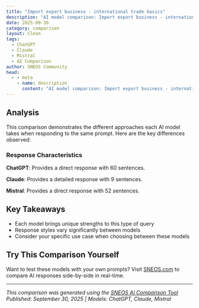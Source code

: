```yaml
---
title: "Import export business - international trade basics"
description: "AI model comparison: Import export business - international trade basics..."
date: 2025-09-30
category: comparison
layout: Clean
tags:
  - ChatGPT
  - Claude
  - Mistral
  - AI Comparison
author: SNEOS Community
head:
  - - meta
    - name: description
      content: "AI model comparison: Import export business - international trade basics..."
---
```


<ChatComparison
  title="Import export business - international trade basics"
  prompt="Import export business - international trade basics"
  :responses='{
    "ChatGPT": "Certainly! Here\u0027s an overview of the basics of import-export business and international trade:\n\n### 1. **What is Import-Export Business?**\n- **Import**: Bringing goods or services into a country from abroad for sale.\n- **Export**: Sending goods or services from one country to another for sale.\n\n### 2. **Key Elements of International Trade**\n- **Goods \u0026 Services**: Can include manufactured products, raw materials, software, consulting, and more.\n- **Trade Parties**: Exporter (seller), Importer (buyer), shipping companies, customs authorities.\n\n### 3. **Steps to Start an Import-Export Business**\n1. **Market Research**\n   - Identify demand for products internationally.\n   - Analyze competitors and pricing.\n2. **Choose Products to Trade**\n   - Select goods with good international demand and compliance with regulations.\n3. **Legal Requirements**\n   - Obtain Import Export Code (IEC) or equivalent licensing.\n   - Register your business legally.\n4. **Understand Trade Regulations**\n   - Customs duties, tariffs, taxes.\n   - Import-export restrictions, quotas.\n5. **Find Suppliers and Buyers**\n   - Attend trade fairs, use online platforms like Alibaba.\n6. **Pricing and Payment Terms**\n   - Decide pricing in consideration of tariffs, freight, insurance.\n   - Use secure payment methods (LC \u2013 Letter of Credit, advance payment).\n7. **Shipping \u0026 Logistics**\n   - Choose mode of transport (air, sea, land).\n   - Handle packaging, labeling according to destination country standards.\n8. **Customs Clearance**\n   - Documentation: Bill of Lading, Commercial Invoice, Packing List, Certificate of Origin, Insurance Certificate.\n   - Work with customs brokers for smooth clearance.\n\n### 4. **Important Documents in International Trade**\n- **Bill of Lading**: Proof of shipment.\n- **Commercial Invoice**: Details of the goods and price.\n- **Packing List**: Details of packaging.\n- **Certificate of Origin**: Where the goods were made.\n- **Insurance Certificate**: Coverage details during transit.\n- **Import/Export Licenses**.\n\n### 5. **Modes of Payment**\n- **Advance Payment**: Buyer pays before shipment.\n- **Letter of Credit (LC)**: Bank guarantees payment on fulfillment of terms.\n- **Documentary Collections**: Bank intermediary exchanges documents for payment.\n- **Open Account**: Payment after delivery (higher risk).\n\n### 6. **Incoterms (International Commercial Terms)**\nThese define responsibilities of buyer/seller in shipping:\n- **EXW** (Ex Works): Buyer handles almost everything.\n- **FOB** (Free on Board): Seller responsible until goods are on board the ship.\n- **CIF** (Cost, Insurance \u0026 Freight): Seller pays cost, insurance, freight to port.\n- **DAP** (Delivered at Place): Seller responsible till goods arrive at buyer\u2019s location.\n\n### 7. **Challenges in Import-Export**\n- Currency fluctuations.\n- Cultural and language barriers.\n- Political risks and changing regulations.\n- Quality control and compliance.\n\n### 8. **Tips for Success**\n- Build strong relationships with partners.\n- Stay updated on international laws and market trends.\n- Use technology for documentation and communication.\n- Plan for logistics delays and contingencies.\n\n---\n\nIf you want, I can also provide guidance on specific areas like legal setup, finding partners, or understanding documentation in detail. Let me know!",
    "Claude": "# Import Export Business - International Trade Basics\n\n## What is Import-Export Business?\n\n**Import**: Bringing goods or services from foreign countries into your home country for sale\n**Export**: Selling and shipping goods or services from your home country to foreign markets\n\n## Key Business Models\n\n### 1. **Direct Trading**\n- Buy products domestically and sell internationally (export)\n- Source products internationally and sell domestically (import)\n\n### 2. **Trading Company**\n- Act as intermediary between manufacturers and foreign buyers\n- Don\u0027t own inventory, facilitate transactions\n\n### 3. **Distribution/Agency**\n- Become exclusive distributor for foreign brands\n- Represent domestic companies in international markets\n\n## Getting Started\n\n### Market Research\n- **Product Selection**: High demand, regulatory compliance, profit margins\n- **Target Markets**: Economic conditions, trade relations, cultural factors\n- **Competition Analysis**: Existing players, pricing strategies\n- **Regulations**: Import/export restrictions, tariffs, licensing requirements\n\n### Legal Requirements\n- **Business Registration**: LLC, Corporation, or Partnership\n- **Import/Export License**: Required in most countries\n- **Tax Registration**: Sales tax, VAT, customs duties\n- **Industry-Specific Permits**: Food, electronics, pharmaceuticals, etc.\n\n## Essential Documentation\n\n### Export Documents\n- Commercial Invoice\n- Packing List\n- Bill of Lading/Airway Bill\n- Export License (if required)\n- Certificate of Origin\n- Insurance Certificate\n\n### Import Documents\n- Purchase Order\n- Letter of Credit\n- Import License\n- Customs Declaration\n- Quality/Safety Certificates\n\n## Financial Considerations\n\n### Payment Methods\n- **Letter of Credit (LC)**: Bank-guaranteed payment\n- **Documentary Collection**: Bank handles document exchange\n- **Open Account**: Payment after delivery (higher risk)\n- **Advance Payment**: Payment before shipment (lower risk)\n\n### Cost Factors\n- Product cost\n- Shipping and logistics\n- Insurance\n- Customs duties and taxes\n- Storage and handling\n- Currency exchange fluctuations\n\n## Logistics \u0026 Shipping\n\n### Transportation Modes\n- **Sea Freight**: Cost-effective for large volumes, slower\n- **Air Freight**: Fast but expensive, good for high-value items\n- **Land Transport**: Regional trade, trucks/rail\n- **Multimodal**: Combination of transport methods\n\n### Incoterms (International Commercial Terms)\n- **FOB (Free on Board)**: Seller delivers to port\n- **CIF (Cost, Insurance, Freight)**: Seller pays shipping and insurance\n- **DDP (Delivered Duty Paid)**: Seller handles all costs and risks\n- **EXW (Ex Works)**: Buyer handles all shipping and costs\n\n## Finding Suppliers \u0026 Buyers\n\n### Supplier Sources\n- Trade shows and exhibitions\n- Online B2B platforms (Alibaba, Global Sources)\n- Trade associations\n- Government trade offices\n- Direct manufacturer contact\n\n### Finding Buyers\n- International trade fairs\n- Online marketplaces\n- Trade missions\n- Export promotion agencies\n- Business networking\n- Digital marketing\n\n## Risk Management\n\n### Common Risks\n- **Currency fluctuations**\n- **Political instability**\n- **Non-payment by buyers**\n- **Quality control issues**\n- **Shipping delays/damage**\n- **Regulatory changes**\n\n### Risk Mitigation\n- Export credit insurance\n- Diversify markets and suppliers\n- Use secure payment methods\n- Quality control inspections\n- Legal contracts and agreements\n- Stay updated on regulations\n\n## Success Tips\n\n### 1. **Start Small**\n- Begin with familiar products or markets\n- Test with small orders before scaling\n- Learn from initial experiences\n\n### 2. **Build Relationships**\n- Develop trust with suppliers and buyers\n- Maintain regular communication\n- Visit trade partners when possible\n\n### 3. **Stay Compliant**\n- Understand all applicable regulations\n- Keep accurate records\n- Work with customs brokers and freight forwarders\n\n### 4. **Technology \u0026 Tools**\n- Use trade management software\n- Online payment platforms\n- Digital communication tools\n- Market research platforms\n\n## Common Challenges \u0026 Solutions\n\n| Challenge | Solution |\n|-----------|----------|\n| Language barriers | Hire translators, learn basic phrases |\n| Cultural differences | Research customs, build cultural awareness |\n| Complex regulations | Work with trade consultants, join trade associations |\n| Cash flow issues | Use trade financing, factor receivables |\n| Quality control | Implement inspection processes, visit suppliers |\n\n## Financial Planning\n\n### Initial Investment\n- Business setup costs: $5,000",
    "Mistral": "Starting an import-export business involves understanding the basics of international trade. Here are some key aspects to consider:\n\n### 1. **Understanding the Market**\n   - **Research:** Identify products that have high demand in your target market. Consider factors like cultural preferences, economic conditions, and market trends.\n   - **Competition:** Analyze your competitors to understand their strengths and weaknesses.\n\n### 2. **Product Selection**\n   - **Demand:** Choose products that have a steady or growing demand.\n   - **Supply:** Ensure a reliable supply chain. Consider factors like production capacity, quality control, and lead times.\n\n### 3. **Legal and Regulatory Compliance**\n   - **Import/Export Licenses:** Obtain necessary licenses and permits.\n   - **Customs Regulations:** Understand customs duties, tariffs, and other fees.\n   - **Trade Agreements:** Be aware of trade agreements that might affect your business, such as free trade agreements (FTAs).\n\n### 4. **Logistics and Supply Chain Management**\n   - **Transportation:** Choose the right mode of transportation (air, sea, land) based on cost, speed, and reliability.\n   - **Warehousing:** Ensure proper storage and handling of goods.\n   - **Documentation:** Prepare necessary documents like commercial invoices, packing lists, bills of lading, and certificates of origin.\n\n### 5. **Financial Management**\n   - **Pricing:** Determine pricing strategies that cover costs and provide a profit margin.\n   - **Currency Exchange:** Manage currency exchange risks.\n   - **Payment Terms:** Negotiate payment terms such as letters of credit, open account, or cash in advance.\n\n### 6. **Risk Management**\n   - **Insurance:** Obtain insurance to cover risks such as damage, loss, or theft during transit.\n   - **Political Risks:** Be aware of political instability in the countries you are trading with.\n   - **Economic Risks:** Monitor economic conditions that could affect demand and supply.\n\n### 7. **Marketing and Sales**\n   - **Branding:** Develop a strong brand identity.\n   - **Sales Channels:** Choose appropriate sales channels such as e-commerce, wholesale, or retail.\n   - **Customer Service:** Provide excellent customer service to build loyalty and repeat business.\n\n### 8. **Technology and Automation**\n   - **ERP Systems:** Use Enterprise Resource Planning (ERP) systems to manage inventory, orders, and logistics.\n   - **E-commerce Platforms:** Utilize e-commerce platforms to reach a broader audience.\n   - **CRM Systems:** Implement Customer Relationship Management (CRM) systems to manage customer interactions.\n\n### 9. **Cultural and Language Barriers**\n   - **Cultural Sensitivity:** Understand cultural differences and adapt your business practices accordingly.\n   - **Language:** Ensure effective communication by using translators or multilingual staff.\n\n### 10. **Sustainability and Ethical Practices**\n   - **Environmental Impact:** Consider the environmental impact of your products and supply chain.\n   - **Ethical Sourcing:** Ensure that your suppliers adhere to ethical practices, including fair labor standards.\n\n### 11. **Networking and Partnerships**\n   - **Industry Associations:** Join industry associations and attend trade shows to network and stay updated.\n   - **Partnerships:** Form strategic partnerships with suppliers, distributors, and other stakeholders.\n\n### 12. **Continuous Learning and Adaptation**\n   - **Market Trends:** Stay updated with market trends and consumer preferences.\n   - **Technology:** Adopt new technologies to improve efficiency and competitiveness.\n\n### Key Documents for International Trade:\n   - **Commercial Invoice:** Detailed description of the goods, quantity, price, and terms of sale.\n   - **Packing List:** Detailed list of the goods being shipped.\n   - **Bill of Lading:** Contract between the shipper and the carrier for the transport of goods.\n   - **Certificate of Origin:** Document certifying the country of origin of the goods.\n   - **Insurance Certificate:** Document certifying that the goods are insured.\n\n### Conclusion\nStarting an import-export business requires careful planning, thorough research, and a deep understanding of international trade regulations. By focusing on market research, product selection, logistics, financial management, and risk mitigation, you can build a successful and sustainable business."
  }'
  published-date="22:46"
/>

## Analysis

This comparison demonstrates the different approaches each AI model takes when responding to the same prompt. Here are the key differences observed:

### Response Characteristics

**ChatGPT**: Provides a direct response with 60 sentences. 

**Claude**: Provides a detailed response with 9 sentences. 

**Mistral**: Provides a direct response with 52 sentences. 

## Key Takeaways

- Each model brings unique strengths to this type of query
- Response styles vary significantly between models
- Consider your specific use case when choosing between these models

## Try This Comparison Yourself

Want to test these models with your own prompts? Visit [SNEOS.com](https://sneos.com) to compare AI responses side-by-side in real-time.

---

*This comparison was generated using the [SNEOS AI Comparison Tool](https://sneos.com)*
*Published: September 30, 2025 | Models: ChatGPT, Claude, Mistral*
